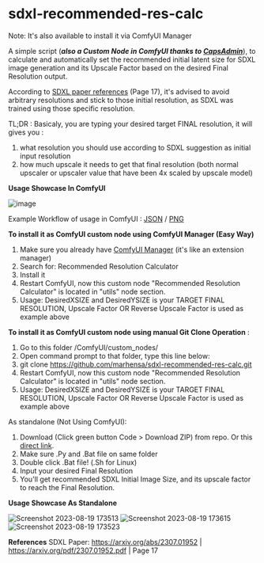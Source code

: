 # sdxl-recommended-res-calc
Note: It's also available to install it via ComfyUI Manager

A simple script (_**also a Custom Node in ComfyUI thanks to [CapsAdmin](https://github.com/marhensa/sdxl-recommended-res-calc/issues/1)**_), to calculate and automatically set the recommended initial latent size for SDXL image generation and its Upscale Factor based on the desired Final Resolution output.

According to [SDXL paper references](https://arxiv.org/pdf/2307.01952.pdf) (Page 17), it's advised to avoid arbitrary resolutions and stick to those initial resolution, as SDXL was trained using those specific resolution.

TL;DR : Basicaly, you are typing your desired target FINAL resolution, it will gives you :
1. what resolution you should use according to SDXL suggestion as initial input resolution
2. how much upscale it needs to get that final resolution (both normal upscaler or upscaler value that have been 4x scaled by upscale model)

**Usage Showcase In ComfyUI**

![image](https://github.com/marhensa/sdxl-recommended-res-calc/assets/816600/91ce3c67-f5af-4978-b27f-ebd14260ce3e)

Example Workflow of usage in ComfyUI : [JSON](https://github.com/marhensa/sdxl-recommended-res-calc/blob/main/_use-case-example-comfyui-nodes/sdxl-recommended-res-calc_upscale-case.json) / [PNG](https://github.com/marhensa/sdxl-recommended-res-calc/blob/main/_use-case-example-comfyui-nodes/sdxl-recommended-res-calc_upscale-case.png)

**To install it as ComfyUI custom node using ComfyUI Manager (Easy Way)**
1. Make sure you already have [ComfyUI Manager](https://github.com/ltdrdata/ComfyUI-Manager) (it's like an extension manager)
2. Search for: Recommended Resolution Calculator
3. Install it
4. Restart ComfyUI, now this custom node "Recommended Resolution Calculator" is located in "utils" node section.
5. Usage: DesiredXSIZE and DesiredYSIZE is your TARGET FINAL RESOLUTION, Upscale Factor OR Reverse Upscale Factor is used as example above

**To install it as ComfyUI custom node using manual Git Clone Operation** :
1. Go to this folder /ComfyUI/custom_nodes/
2. Open command prompt to that folder, type this line below:
3. git clone https://github.com/marhensa/sdxl-recommended-res-calc.git
4. Restart ComfyUI, now this custom node "Recommended Resolution Calculator" is located in "utils" node section.
5. Usage: DesiredXSIZE and DesiredYSIZE is your TARGET FINAL RESOLUTION, Upscale Factor OR Reverse Upscale Factor is used as example above

As standalone (Not Using ComfyUI):
1. Download (Click green button Code > Download ZIP) from repo. Or this [direct link](https://github.com/marhensa/sdxl-recommended-res-calc/archive/refs/heads/main.zip).
2. Make sure .Py and .Bat file on same folder
3. Double click .Bat file! (.Sh for Linux)
4. Input your desired Final Resolution
5. You'll get recommended SDXL Initial Image Size, and its upscale factor to reach the Final Resolution.


**Usage Showcase As Standalone**

![Screenshot 2023-08-19 173513](https://github.com/marhensa/sdxl-recommended-res-calc/assets/816600/e5f4a34e-cb07-4339-bcca-0bbf08c29946)
![Screenshot 2023-08-19 173615](https://github.com/marhensa/sdxl-recommended-res-calc/assets/816600/fd557a6e-e80d-4815-9f2e-2a9f7337554c)
![Screenshot 2023-08-19 173523](https://github.com/marhensa/sdxl-recommended-res-calc/assets/816600/6a9e170b-9028-466a-b942-f50bd48ce44c)


**References**
SDXL Paper: https://arxiv.org/abs/2307.01952 | https://arxiv.org/pdf/2307.01952.pdf | Page 17
